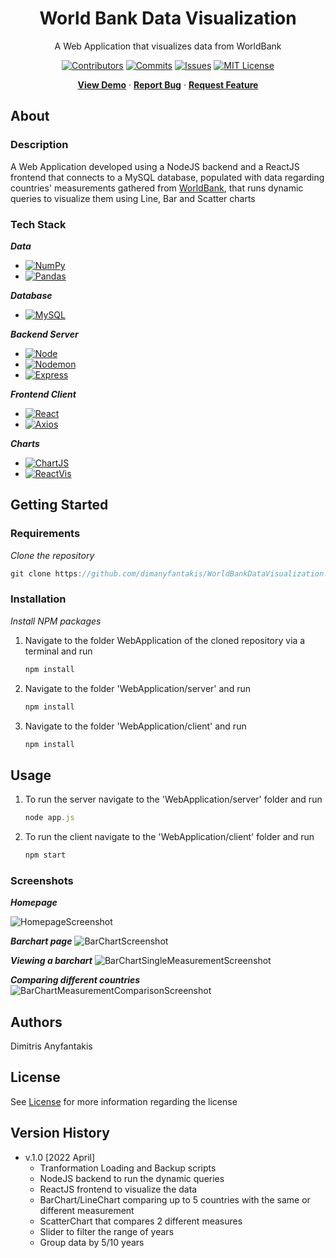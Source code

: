 <div align="center">
  <h1>World Bank Data Visualization</h1>
  <p>
    A Web Application that visualizes data from WorldBank
  </p>
  
[![Contributors][contributors-shield]][contributors-url]
[![Commits][commits-shield]][commits-url]
[![Issues][issues-shield]][issues-url]
[![MIT License][license-shield]][license-url]

[**View Demo**][demo-url] · [**Report Bug**][issues-url] · [**Request Feature**][issues-url]

</div>


## About

### Description

A Web Application developed using a NodeJS backend and a ReactJS frontend that connects to a MySQL database, populated with data regarding countries' measurements gathered from [WorldBank][worldbank-url], that runs dynamic queries to visualize them using Line, Bar and Scatter charts

### Tech Stack

***Data***

* [![NumPy][NumPy]][NumPy-url]
* [![Pandas][Pandas]][Pandas-url]

***Database***

* [![MySQL][MySQL]][MySQL-url]

***Backend Server***

* [![Node][Node.js]][Node-url]
* [![Nodemon][Nodemon]][Nodemon-url]
* [![Express][Express]][Express-url]

***Frontend Client***

* [![React][React]][React-url]
* [![Axios][Axios]][Axios-url]

***Charts***

* [![ChartJS][ChartJS]][ChartJS-url]
* [![ReactVis][ReactVis]][ReactVis-url]


## Getting Started

### Requirements

_Clone the repository_
```javascript
git clone https://github.com/dimanyfantakis/WorldBankDataVisualization.git
```

### Installation

_Install NPM packages_

1. Navigate to the folder WebApplication of the cloned repository via a terminal and run
    ```javascript
    npm install
    ```

2. Navigate to the folder 'WebApplication/server' and run
    ```javascript
    npm install
    ```

3. Navigate to the folder 'WebApplication/client' and run
    ```javascript
    npm install
    ```


## Usage

1. To run the server navigate to the 'WebApplication/server' folder and run
    ```javascript
    node app.js
    ```

2. To run the client navigate to the 'WebApplication/client' folder and run
    ```javascript
    npm start
    ```

### Screenshots

***Homepage***

![HomepageScreenshot][HomepageScreenshot-url]

***Barchart page***
![BarChartScreenshot][BarChartScreenshot-url]

***Viewing a barchart***
![BarChartSingleMeasurementScreenshot][BarChartSingleMeasurementScreenshot-url]

***Comparing different countries***
![BarChartMeasurementComparisonScreenshot][BarChartMeasurementComparisonScreenshot-url]


## Authors

Dimitris Anyfantakis


## License

See [License][license-url] for more information regarding the license


## Version History

* v.1.0 [2022 April]
    * Tranformation Loading and Backup scripts
    * NodeJS backend to run the dynamic queries
    * ReactJS frontend to visualize the data
    * BarChart/LineChart comparing up to 5 countries with the same or different measurement
    * ScatterChart that compares 2 different measures 
    * Slider to filter the range of years
    * Group data by 5/10 years


[contributors-shield]: https://img.shields.io/github/contributors/dimanyfantakis/WorldBankDataVisualization
[contributors-url]: https://github.com/dimanyfantakis/WorldBankDataVisualization/graphs/contributors
[commits-shield]: https://img.shields.io/github/last-commit/dimanyfantakis/WorldBankDataVisualization
[commits-url]: https://github.com/dimanyfantakis/WorldBankDataVisualization/commit/main
[worldbank-url]: https://data.worldbank.org/
[license-shield]: https://img.shields.io/github/license/dimanyfantakis/WorldBankDataVisualization
[license-url]: https://https://github.com/dimanyfantakis/WorldBankDataVisualization/blob/main/LICENSE
[issues-shield]: https://img.shields.io/github/issues/dimanyfantakis/WorldBankDataVisualization
[issues-url]: https://github.com/dimanyfantakis/WorldBankDataVisualization/issues/
[demo-url]: https://github.com/dimanyfantakis/WorldBankDataVisualization

[NumPy]: https://img.shields.io/badge/NumPy-013243?style=for-the-badge&logo=NumPy&logoColor=white
[NumPy-url]: https://numpy.org/
[Pandas]: https://img.shields.io/badge/pandas-150458?style=for-the-badge&logo=pandas&logoColor=white
[Pandas-url]: https://pandas.pydata.org/
[MySQL]: https://img.shields.io/badge/MySQL-4479A1?style=for-the-badge&logo=MySQL&logoColor=white
[MySQL-url]: https://www.mysql.com/
[Node.js]: https://img.shields.io/badge/Node.js-339933?style=for-the-badge&logo=Node.js&logoColor=black
[Node-url]: https://nodejs.org/en/
[Nodemon]: https://img.shields.io/badge/Nodemon-000000?style=for-the-badge&logo=Nodemon&logoColor=##76D04B
[Nodemon-url]: https://www.npmjs.com/package/nodemon
[Express]: https://img.shields.io/badge/Express-000000?style=for-the-badge&logo=Express&logoColor=###000000
[Express-url]: https://expressjs.com/
[React]: https://img.shields.io/badge/React-000000?style=for-the-badge&logo=React&logoColor=####61DAFB
[React-url]: https://reactjs.org/
[Axios]: https://img.shields.io/badge/Axios-5A29E4?style=for-the-badge&logo=Axios&logoColor=black
[Axios-url]: https://axios-http.com/docs/intro
[ChartJS]: https://img.shields.io/badge/Chart-FF6384?style=for-the-badge&logo=Chart.js&logoColor=black
[ChartJS-url]: https://www.chartjs.org/
[ReactVis]: https://img.shields.io/badge/ReactVis-2596be?style=for-the-badge
[ReactVis-url]: https://github.com/uber/react-vis

[HomepageScreenshot-url]: https://drive.google.com/uc?export=view&id=1flo9WXFYV-2WpjCwwzy0pmxL7G_qhmGt
[BarChartScreenshot-url]: https://drive.google.com/uc?export=view&id=11Sq0FNIctJDkrYyIimvSFhCI7h1rI-ff
[BarChartSingleMeasurementScreenshot-url]: https://drive.google.com/uc?export=view&id=10IETdjVazvJKfQfuAqOzFfUiR_GI4BpZ
[BarChartMeasurementComparisonScreenshot-url]: https://drive.google.com/uc?export=view&id=1sfsXI-D7K-kZphOO2BIJWkVhG5KuPzNR
